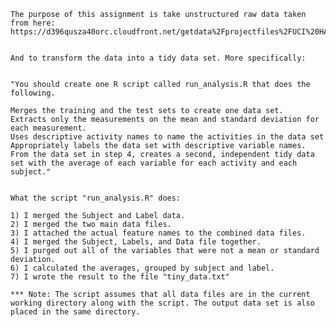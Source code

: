 	The purpose of this assignment is take unstructured raw data taken from here: 
	https://d396qusza40orc.cloudfront.net/getdata%2Fprojectfiles%2FUCI%20HAR%20Dataset.zip 


	And to transform the data into a tidy data set. More specifically:


    "You should create one R script called run_analysis.R that does the following. 

    Merges the training and the test sets to create one data set.
    Extracts only the measurements on the mean and standard deviation for each measurement. 
    Uses descriptive activity names to name the activities in the data set
    Appropriately labels the data set with descriptive variable names. 
    From the data set in step 4, creates a second, independent tidy data set with the average of each variable for each activity and each subject."


	What the script "run_analysis.R" does:

	1) I merged the Subject and Label data. 
	2) I merged the two main data files. 
	3) I attached the actual feature names to the combined data files. 
	4) I merged the Subject, Labels, and Data file together. 
	5) I purged out all of the variables that were not a mean or standard deviation. 
	6) I calculated the averages, grouped by subject and label. 
	7) I wrote the result to the file "tiny_data.txt"
	
	*** Note: The script assumes that all data files are in the current working directory along with the script. The output data set is also placed in the same directory.
